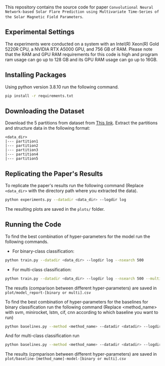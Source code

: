This repository contains the source code for paper `Convolutional Neural
Network-based Solar Flare Prediction using Multivariate Time-Series of the Solar
Magnetic Field Parameters`.

## Experimental Settings
The experiments were conducted on a system with an Intel(R) Xeon(R) Gold 5220R CPU, a NVIDIA RTX A5000 GPU, and 756 GB of RAM.
Please note that the RAM and GPU RAM requirements for this code is high and program ram usage can go up to 128 GB and its GPU RAM usage
can go up to 16GB.

## Installing Packages

Using python version 3.8.10 run the following command.

```bash
pip install -r requirements.txt
```

## Downloading the Dataset

Download the 5 partitions from dataset
from [This link](https://dataverse.harvard.edu/dataset.xhtml?persistentId=doi:10.7910/DVN/EBCFKM).
Extract the partitions and structure data in the following format:

```text
<data_dir>
|--- partition1
|--- partition2
|--- partition3
|--- partition4
|--- partition5
```

## Replicating the Paper's Results

To replicate the paper's results run the following command (Replace `<data_dir>`
with the directory path where you extracted the data).

```bash
python experiments.py --datadir <data_dir> --logdir log
```

The resulting plots are saved in the `plots/` folder.

## Running the Code

To find the best combination of hyper-parameters for the model run the following
commands.

* For binary-class classification:

```bash
python train.py --datadir <data_dir> --logdir log --nsearch 500
```

* For multi-class classification:

```bash
python train.py --datadir <data_dir> --logdir log --nsearch 500 --multi
```

The resutls (comparison between different hyper-parameters) are saved
in `plot/model_report-[binary or multi].csv`

To find the best combination of hyper-parameters for the baselines for binary
classification run the following command (Replace <method_name> with svm,
minirocket, lstm, cif, cnn according to which baseline you want to run)

```bash
python baselines.py --method <method_name> --datadir <datadir> --logdir log --paramsearch 200
```

And for multi-class classification run

```bash
python baselines.py --method <method_name> --datadir <datadir> --logdir log --paramsearch 300 --multi
```

The results (cpmparison between different hyper-parameters) are saved
in `plot/baseline-[method_name]-model-[binary or multi].csv` 
